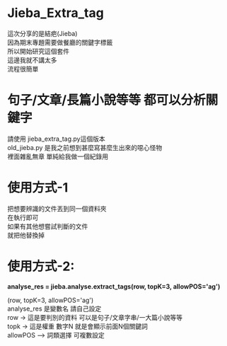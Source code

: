 # Jieba_Extra_tag
 這次分享的是結疤(Jieba) <br> 
 因為期末專題需要做餐廳的關鍵字標籤 <br> 
 所以開始研究這個套件 <br> 
 這邊我就不講太多<br> 
 流程很簡單<br> 

# 句子/文章/長篇小說等等 都可以分析關鍵字

請使用 jieba_extra_tag.py這個版本 <br> 
old_jieba.py 是我之前想到甚麼寫甚麼生出來的噁心怪物 <br> 
裡面雜亂無章 單純給我做一個紀錄用<br> 

# 使用方式-1

把想要辨識的文件丟到同一個資料夾 <br> 
在執行即可 <br> 
如果有其他想嘗試判斷的文件 <br> 
就把他替換掉 <br> 

# 使用方式-2:<br>  

**analyse_res = jieba.analyse.extract_tags(row, topK=3, allowPOS='ag')** 

(row, topK=3, allowPOS='ag') <br>
analyse_res 是變數名 請自己設定 <br>
row -> 這是要判別的資料 可以是句子/文章字串/一大篇小說等等 <br> 
topk  -> 這是權重 數字N 就是會顯示前面N個關鍵詞 <br> 
allowPOS --> 詞類選擇 可複數設定 <br> 

